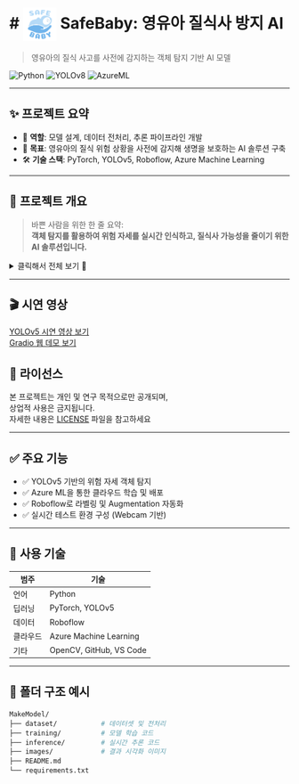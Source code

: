 #  # <img src="https://github.com/SafeBabyAI/main/raw/main/safebaby_logo.png" width="60" style="vertical-align: middle;"/> SafeBaby: 영유아 질식사 방지 AI


> 영유아의 질식 사고를 사전에 감지하는 객체 탐지 기반 AI 모델

![Python](https://img.shields.io/badge/Python-3776AB?style=flat-square&logo=python&logoColor=white)
![YOLOv8](https://img.shields.io/badge/YOLOv8-FFBF00?style=flat-square&logo=yolo&logoColor=black)
![AzureML](https://img.shields.io/badge/Azure_ML-0078D4?style=flat-square&logo=microsoftazure&logoColor=white)

---

## ✨ 프로젝트 요약

- 🙋 **역할**: 모델 설계, 데이터 전처리, 추론 파이프라인 개발
- 🎯 **목표**: 영유아의 질식 위험 상황을 사전에 감지해 생명을 보호하는 AI 솔루션 구축
- 🛠 **기술 스택**: PyTorch, YOLOv5, Roboflow, Azure Machine Learning

---

## 🧸 프로젝트 개요

> 바쁜 사람을 위한 한 줄 요약:  
> **객체 탐지를 활용하여 위험 자세를 실시간 인식하고, 질식사 가능성을 줄이기 위한 AI 솔루션입니다.**

<details>
<summary>클릭해서 전체 보기 👀</summary>

<br/>

### 📍 주제 및 기획의도

<!-- 이미지들 -->
<p align="center">
  <img src="https://github.com/SafeBabyAI/main/raw/main/%EA%B8%B0%ED%9A%8D%EC%9D%98%EB%8F%84%201.jpg" alt="기획의도 1" width="100%"/>
  <img src="https://github.com/SafeBabyAI/main/raw/main/%EA%B8%B0%ED%9A%8D%EC%9D%98%EB%8F%84%202.jpg" alt="기획의도 2" width="100%"/>
  <img src="https://github.com/SafeBabyAI/main/raw/main/%EB%82%B4%EC%9A%A9%201.jpg" alt="내용 1" width="100%"/>
  <img src="https://github.com/SafeBabyAI/main/raw/main/%EB%82%B4%EC%9A%A9%202.jpg" alt="내용 2" width="100%"/>
  <img src="https://github.com/SafeBabyAI/main/raw/main/%EA%B8%B0%EB%8C%80%ED%9A%A8%EA%B3%BC.jpg" alt="기대효과" width="100%"/>
  <img src="https://github.com/SafeBabyAI/main/raw/main/%EA%B5%AC%EC%A1%B0.jpg" alt="프로젝트 구조" width="100%"/>
</p>

</details>

---

## 🎬 시연 영상

[YOLOv5 시연 영상 보기](https://drive.google.com/file/d/1rIH-W9RkA5G87RwHsfuTyewCOeKCIqxq/view?usp=sharing)  
[Gradio 웹 데모 보기](https://drive.google.com/file/d/1KEVt9QPiLnpfwkzKy35ioaZOl2VyqNc2/view?usp=sharing)


## 📜 라이선스

본 프로젝트는 개인 및 연구 목적으로만 공개되며,  
상업적 사용은 금지됩니다.  
자세한 내용은 [LICENSE](LICENSE) 파일을 참고하세요

---

## ✅ 주요 기능

- ✅ YOLOv5 기반의 위험 자세 객체 탐지
- ✅ Azure ML을 통한 클라우드 학습 및 배포
- ✅ Roboflow로 라벨링 및 Augmentation 자동화
- ✅ 실시간 테스트 환경 구성 (Webcam 기반)

---

## 🧠 사용 기술

| 범주 | 기술 |
|------|------|
| 언어 | Python |
| 딥러닝 | PyTorch, YOLOv5 |
| 데이터 | Roboflow |
| 클라우드 | Azure Machine Learning |
| 기타 | OpenCV, GitHub, VS Code |

---

## 🧪 폴더 구조 예시

```bash
MakeModel/
├── dataset/           # 데이터셋 및 전처리
├── training/          # 모델 학습 코드
├── inference/         # 실시간 추론 코드
├── images/            # 결과 시각화 이미지
├── README.md
└── requirements.txt
